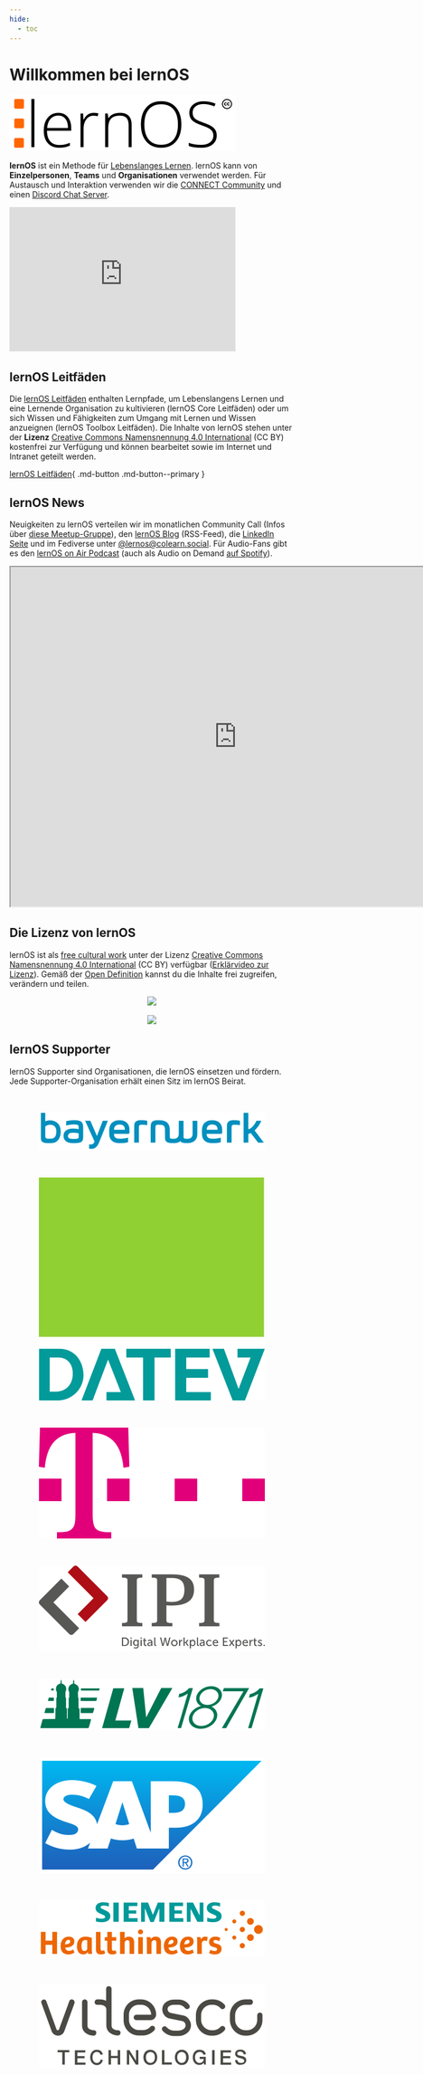 ```yaml
---
hide:
  - toc
---
```

<style>
  .md-content__button {
    display: none;
  }
</style>


# Willkommen bei lernOS

<img title="" src="https://github.com/cogneon/lernos-core/raw/master/images/lernOS%20Logo/lernOS-logo-400px.png" alt=""><br/>

**lernOS** ist ein Methode für [Lebenslanges Lernen](https://de.wikipedia.org/wiki/Lebenslanges_Lernen). lernOS kann von **Einzelpersonen**, **Teams** und **Organisationen** verwendet werden. Für Austausch und Interaktion verwenden wir die [CONNECT Community](https://community.cogneon.de/) und einen [Discord Chat Server](https://discord.gg/gY6YvZyc3A).

<iframe width="400" height="255" src="https://www.youtube-nocookie.com/embed/JoTjZOK8L2g?si=cFXyjwTzzG9oBuqe" title="YouTube video player" frameborder="0" allow="accelerometer; autoplay; clipboard-write; encrypted-media; gyroscope; picture-in-picture; web-share" referrerpolicy="strict-origin-when-cross-origin" allowfullscreen></iframe>


## lernOS Leitfäden
Die [lernOS Leitfäden](1-guides.md) enthalten Lernpfade, um Lebenslangens Lernen und eine Lernende Organisation zu kultivieren (lernOS Core Leitfäden) oder um sich Wissen und Fähigkeiten zum Umgang mit Lernen und Wissen anzueignen (lernOS Toolbox Leitfäden). Die Inhalte von lernOS stehen unter der **Lizenz** [Creative Commons Namensnennung 4.0 International](https://creativecommons.org/licenses/by/4.0/deed.de) (CC BY) kostenfrei zur Verfügung und können bearbeitet sowie im Internet und Intranet geteilt werden.

[lernOS Leitfäden](1-guides.md){ .md-button .md-button--primary }

## lernOS News
Neuigkeiten zu lernOS verteilen wir im monatlichen Community Call (Infos über [diese Meetup-Gruppe](https://www.meetup.com/cogneon/)), den [lernOS Blog](https://lernos.org/de/blog/) (RSS-Feed), die [LinkedIn Seite](https://www.linkedin.com/showcase/28494203/admin/feed/posts/) und im Fediverse unter [@lernos@colearn.social](https://colearn.social/@lernos). Für Audio-Fans gibt es den [lernOS on Air Podcast](https://podcasts.cogneon.io/@loa) (auch als Audio on Demand [auf Spotify](https://open.spotify.com/show/4K9CueTvOFcrAQGIyKtwRp)).

<iframe allowfullscreen sandbox="allow-top-navigation allow-scripts allow-popups allow-popups-to-escape-sandbox" width="800" height="600" src="https://mastofeed.com/apiv2/feed?userurl=https%3A%2F%2Fcolearn.social%2Fusers%2Flernos&theme=light&size=80&header=false&replies=false&boosts=false"></iframe>



## Die Lizenz von lernOS

lernOS ist als [free cultural work](https://creativecommons.org/share-your-work/public-domain/freeworks/) unter der Lizenz [Creative Commons Namensnennung 4.0 International](https://creativecommons.org/licenses/by/4.0/deed.de) (CC BY) verfügbar ([Erklärvideo zur Lizenz](https://www.youtube.com/watch?v=qDnXgMEH1vU)). Gemäß der [Open Definition](https://opendefinition.org/od/2.1/de/) kannst du die Inhalte frei zugreifen, verändern und teilen.

<center>
<a href="https://creativecommons.org/licenses/by/4.0/deed.de" target="_blank"><img src="https://upload.wikimedia.org/wikipedia/commons/thumb/b/b7/Approved-for-free-cultural-works.svg/240px-Approved-for-free-cultural-works.svg.png" /></a>

<a href="https://creativecommons.org/licenses/by/4.0/deed.de" target="_blank"><img src="images/cc-by.png" /></a>
</center>

## lernOS  Supporter
lernOS Supporter sind Organisationen, die lernOS einsetzen und fördern. Jede Supporter-Organisation erhält einen Sitz im lernOS Beirat.

<center>
<p>&nbsp;</p>
<a href="https://www.bayernwerk.de/" target="_blank"><img src="images/logo-bayernwerk.png" /></a>
<p>&nbsp;</p>
<a href="https://www.datev.de/" target="_blank"><img src="images/logo-datev.png" /></a>
<p>&nbsp;</p>
<a href="https://www.telekom.de/" target="_blank"><img src="images/logo-deutsche-telekom.png" /></a>
<p>&nbsp;</p>
<a href="https://www.ipi-gmbh.com/" target="_blank"><img src="images/logo-ipi.png" /></a>
<p>&nbsp;</p>
<a href="https://www.lv1871.de/" target="_blank"><img src="images/logo-lv1871.png" /></a>
<p>&nbsp;</p>
<a href="https://www.sap.com/" target="_blank"><img src="images/logo-sap.png" /></a>
<p>&nbsp;</p>
<a href="https://www.siemens-healthineers.com/" target="_blank"><img src="images/logo-siemens-healthineers.png" /></a>
<p>&nbsp;</p>
<a href="https://www.vitesco-technologies.com/" target="_blank"><img src="images/logo-vitesco.png" /></a>
</center>